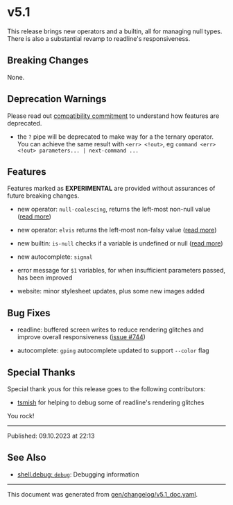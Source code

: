 # v5.1

This release brings new operators and a builtin, all for managing null types. There is also a substantial revamp to readline's responsiveness.

## Breaking Changes

None.

## Deprecation Warnings

Please read out [compatibility commitment](https://murex.rocks/compatibility.html) to understand how features are deprecated.

* the `?` pipe will be deprecated to make way for a the ternary operator. You can achieve the same result with `<err> <!out>`, eg `command <err> <!out> parameters... | next-command ...`

## Features

Features marked as **EXPERIMENTAL** are provided without assurances of future breaking changes.

* new operator: `null-coalescing`, returns the left-most non-null value ([read more](https://murex.rocks/parser/null-coalescing.html))

* new operator: `elvis` returns the left-most non-falsy value ([read more](https://murex.rocks/parser/elvis.html))

* new builtin: `is-null` checks if a variable is undefined or null ([read more](https://murex.rocks/commands/is-null.html))

* new autocomplete: `signal`

* error message for `$1` variables, for when insufficient parameters passed, has been improved

* website: minor stylesheet updates, plus some new images added

## Bug Fixes

* readline: buffered screen writes to reduce rendering glitches and improve overall responsiveness ([issue #744](https://github.com/lmorg/murex/issues/744))

* autocomplete: `gping` autocomplete updated to support `--color` flag

## Special Thanks

Special thank yous for this release goes to the following contributors:

* [tsmish](https://github.com/tsmish) for helping to debug some of readline's rendering glitches

You rock!

<hr>

Published: 09.10.2023 at 22:13

## See Also

* [shell.debug: `debug`](../commands/debug.md):
  Debugging information

<hr/>

This document was generated from [gen/changelog/v5.1_doc.yaml](https://github.com/lmorg/murex/blob/master/gen/changelog/v5.1_doc.yaml).